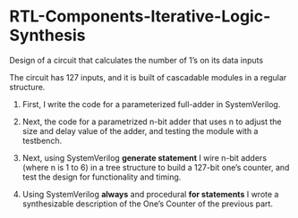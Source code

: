 # RTL-Components-Iterative-Logic-Synthesis
Design of a circuit that calculates the number of 1’s on its data inputs

The circuit has 127 inputs, and it is built of cascadable modules in a regular structure.

1) First, I write the code for a parameterized full-adder in SystemVerilog.

2) Next, the code for a parametrized n-bit adder that uses n to adjust the size and delay value of the adder, and testing the module with a testbench.

3) Next, using SystemVerilog **generate statement** I wire n-bit adders (where n is 1 to 6) in a tree structure to build a 127-bit one’s counter, and test the design for functionality and timing.

4) Using SystemVerilog **always** and procedural **for statements** I wrote a synthesizable description of the One’s Counter of the previous part. 





